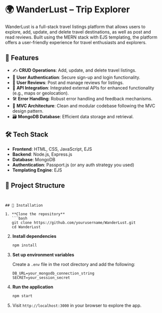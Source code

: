 
# 🌍 WanderLust – Trip Explorer

WanderLust is a full-stack travel listings platform that allows users to explore, add, update, and delete travel destinations, as well as post and read reviews. Built using the MERN stack with EJS templating, the platform offers a user-friendly experience for travel enthusiasts and explorers.

## 🚀 Features

- ✍️ **CRUD Operations**: Add, update, and delete travel listings.
- 🔐 **User Authentication**: Secure sign-up and login functionality.
- 💬 **User Reviews**: Post and manage reviews for listings.
- 📡 **API Integration**: Integrated external APIs for enhanced functionality (e.g., maps or geolocation).
- 🛠️ **Error Handling**: Robust error handling and feedback mechanisms.
- 🧰 **MVC Architecture**: Clean and modular codebase following the MVC design pattern.
- 🗃️ **MongoDB Database**: Efficient data storage and retrieval.

## 🛠️ Tech Stack

- **Frontend**: HTML, CSS, JavaScript, EJS
- **Backend**: Node.js, Express.js
- **Database**: MongoDB
- **Authentication**: Passport.js (or any auth strategy you used)
- **Templating Engine**: EJS

## 📂 Project Structure

```


## 🔧 Installation

1. **Clone the repository**
   ```bash
   git clone https://github.com/yourusername/WanderLust.git
   cd WanderLust
````

2. **Install dependencies**

   ```bash
   npm install
   ```

3. **Set up environment variables**

   Create a `.env` file in the root directory and add the following:

   ```
   DB_URL=your_mongodb_connection_string
   SECRET=your_session_secret
   ```

4. **Run the application**

   ```bash
   npm start
   ```

5. Visit `http://localhost:3000` in your browser to explore the app.


